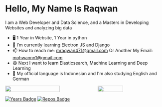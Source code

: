 # Hello, My Name Is Raqwan

I am a Web Developer and Data Science, and a Masters in Developing Websites and analyzing big data

- 🖥 1 Year in Website, 1 Year in python
- 📱 I’m currently learning Electron JS and Django
- 📫 How to reach me: mraqwan471@gmail.com Or Another My Email: mohwannn1@gmail.com
- 😄 Next I want to learn Elasticsearch, Machine Learning and Deep Learning
- 💬 My official language is Indonesian and I'm also studying English and German

<p style="display:flex">

 <img src="https://github-readme-stats.vercel.app/api?username=Rqwannn&show_icons=true&theme=tokyonight&bg_color=ffffff" width="59%">

  <img src="https://github-readme-stats.vercel.app/api/top-langs/?username=Rqwannn&theme=tokyonight&hide_langs_below=1&layout=compact&bg_color=ffffff" width="40%">

 </p>

[![Years Badge](https://badges.pufler.dev/years/Rqwannn)](https://badges.pufler.dev)
[![Repos Badge](https://badges.pufler.dev/repos/Rqwannn)](https://badges.pufler.dev)
